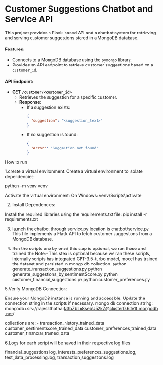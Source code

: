 # Customer Suggestions Chatbot and Service API

This project provides a Flask-based API and a chatbot system for retrieving and serving customer suggestions stored in a MongoDB database.

#### Features:
- Connects to a MongoDB database using the `pymongo` library.
- Provides an API endpoint to retrieve customer suggestions based on a `customer_id`.

#### API Endpoint:
- **GET `/customer/<customer_id>`**
  - Retrieves the suggestion for a specific customer.
  - **Response:**
    - If a suggestion exists:
      ```json
      {
        "suggestion": "<suggestion_text>"
      }
      ```
    - If no suggestion is found:
      ```json
      {
        "error": "Suggestion not found"
      }
      ```
How to run

1.create a virtual environment:
Create a virtual environment to isolate dependencies:

python -m venv venv

Activate the virtual environment:
On Windows: venv\Scripts\activate

2. Install Dependencies:

Install the required libraries using the requirements.txt file:
pip install -r requirements.txt

3. launch the chatbot through service.py
   location is chatbot/service.py
   This file implements a Flask API to fetch customer suggestions from a MongoDB database.
   

4. Run the scripts one by one:( this step is optional, we ran these and trained the 
   Note:- This step is optional because we ran these scripts, internally scripts has integrated GPT-3.5-turbo model, model has trained the dataset and persisted in mongo db collection.
python generate_transaction_suggestions.py
python generate_suggestions_by_sentimentScore.py
python customer_financial_suggestions.py
python customer_preferences.py

5.Verify MongoDB Connection:

Ensure your MongoDB instance is running and accessible. Update the connection string in the scripts if necessary.
 mongo db connection string: mongodb+srv://rajeshthatha:N3bZbLn8sebU52kZ@cluster0.6de1t.mongodb.net/
 
 collections are :-
 transaction_history_trained_data
 customer_sentimentscore_trained_data
 customer_preferences_trained_data
 customer_financial_trained_data

6.Logs for each script will be saved in their respective log files 

  financial_suggestions.log, interests_preferences_suggestions.log, test_data_processing.log, transaction_suggestions.log

